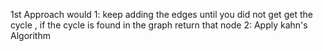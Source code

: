 1st Approach would
1: keep adding the edges until you did not get get the cycle , if the cycle is found in the graph return that node
2: Apply kahn's Algorithm
​